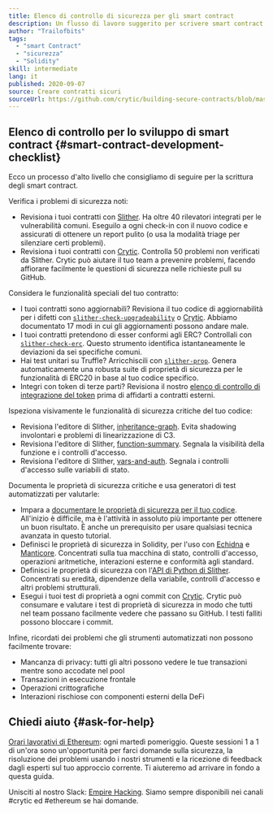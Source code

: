 ```yaml
---
title: Elenco di controllo di sicurezza per gli smart contract
description: Un flusso di lavoro suggerito per scrivere smart contract sicuri
author: "Trailofbits"
tags:
  - "smart Contract"
  - "sicurezza"
  - "Solidity"
skill: intermediate
lang: it
published: 2020-09-07
source: Creare contratti sicuri
sourceUrl: https://github.com/crytic/building-secure-contracts/blob/master/development-guidelines/workflow.md
---
```


## Elenco di controllo per lo sviluppo di smart contract {#smart-contract-development-checklist}

Ecco un processo d'alto livello che consigliamo di seguire per la scrittura degli smart contract.

Verifica i problemi di sicurezza noti:

- Revisiona i tuoi contratti con [Slither](https://github.com/crytic/slither). Ha oltre 40 rilevatori integrati per le vulnerabilità comuni. Eseguilo a ogni check-in con il nuovo codice e assicurati di ottenere un report pulito (o usa la modalità triage per silenziare certi problemi).
- Revisiona i tuoi contratti con [Crytic](https://crytic.io/). Controlla 50 problemi non verificati da Slither. Crytic può aiutare il tuo team a prevenire problemi, facendo affiorare facilmente le questioni di sicurezza nelle richieste pull su GitHub.

Considera le funzionalità speciali del tuo contratto:

- I tuoi contratti sono aggiornabili? Revisiona il tuo codice di aggiornabilità per i difetti con [`slither-check-upgradeability`](https://github.com/crytic/slither/wiki/Upgradeability-Checks) o [Crytic](https://blog.trailofbits.com/2020/06/12/upgradeable-contracts-made-safer-with-crytic/). Abbiamo documentato 17 modi in cui gli aggiornamenti possono andare male.
- I tuoi contratti pretendono di esser conformi agli ERC? Controllali con [`slither-check-erc`](https://github.com/crytic/slither/wiki/ERC-Conformance). Questo strumento identifica istantaneamente le deviazioni da sei specifiche comuni.
- Hai test unitari su Truffle? Arricchiscili con [`slither-prop`](https://github.com/crytic/slither/wiki/Property-generation). Genera automaticamente una robusta suite di proprietà di sicurezza per le funzionalità di ERC20 in base al tuo codice specifico.
- Integri con token di terze parti? Revisiona il nostro [elenco di controllo di integrazione del token](/developers/tutorials/token-integration-checklist/) prima di affidarti a contratti esterni.

Ispeziona visivamente le funzionalità di sicurezza critiche del tuo codice:

- Revisiona l'editore di Slither, [inheritance-graph](https://github.com/trailofbits/slither/wiki/Printer-documentation#inheritance-graph). Evita shadowing involontari e problemi di linearizzazione di C3.
- Revisiona l'editore di Slither, [function-summary](https://github.com/trailofbits/slither/wiki/Printer-documentation#function-summary). Segnala la visibilità della funzione e i controlli d'accesso.
- Revisiona l'editore di Slither, [vars-and-auth](https://github.com/trailofbits/slither/wiki/Printer-documentation#variables-written-and-authorization). Segnala i controlli d'accesso sulle variabili di stato.

Documenta le proprietà di sicurezza critiche e usa generatori di test automatizzati per valutarle:

- Impara a [documentare le proprietà di sicurezza per il tuo codice](/developers/tutorials/guide-to-smart-contract-security-tools/). All'inizio è difficile, ma è l'attività in assoluto più importante per ottenere un buon risultato. È anche un prerequisito per usare qualsiasi tecnica avanzata in questo tutorial.
- Definisci le proprietà di sicurezza in Solidity, per l'uso con [Echidna](https://github.com/crytic/echidna) e [Manticore](https://manticore.readthedocs.io/en/latest/verifier.html). Concentrati sulla tua macchina di stato, controlli d'accesso, operazioni aritmetiche, interazioni esterne e conformità agli standard.
- Definisci le proprietà di sicurezza con l'[API di Python di Slither](/developers/tutorials/how-to-use-slither-to-find-smart-contract-bugs/). Concentrati su eredità, dipendenze della variabile, controlli d'accesso e altri problemi strutturali.
- Esegui i tuoi test di proprietà a ogni commit con [Crytic](https://crytic.io). Crytic può consumare e valutare i test di proprietà di sicurezza in modo che tutti nel team possano facilmente vedere che passano su GitHub. I testi falliti possono bloccare i commit.

Infine, ricordati dei problemi che gli strumenti automatizzati non possono facilmente trovare:

- Mancanza di privacy: tutti gli altri possono vedere le tue transazioni mentre sono accodate nel pool
- Transazioni in esecuzione frontale
- Operazioni crittografiche
- Interazioni rischiose con componenti esterni della DeFi

## Chiedi aiuto {#ask-for-help}

[Orari lavorativi di Ethereum](https://calendly.com/dan-trailofbits/ethereum-office-hours): ogni martedì pomeriggio. Queste sessioni 1 a 1 di un'ora sono un'opportunità per farci domande sulla sicurezza, la risoluzione dei problemi usando i nostri strumenti e la ricezione di feedback dagli esperti sul tuo approccio corrente. Ti aiuteremo ad arrivare in fondo a questa guida.

Unisciti al nostro Slack: [Empire Hacking](https://join.slack.com/t/empirehacking/shared_invite/zt-h97bbrj8-1jwuiU33nnzg67JcvIciUw). Siamo sempre disponibili nei canali #crytic ed #ethereum se hai domande.
